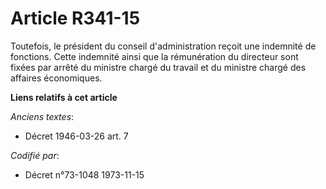# Article R341-15

Toutefois, le président du conseil d'administration reçoit une indemnité de fonctions. Cette indemnité ainsi que la
rémunération du directeur sont fixées par arrêté du ministre chargé du travail et du ministre chargé des affaires
économiques.

**Liens relatifs à cet article**

_Anciens textes_:

  - Décret  1946-03-26 art. 7

_Codifié par_:

  - Décret n°73-1048 1973-11-15
